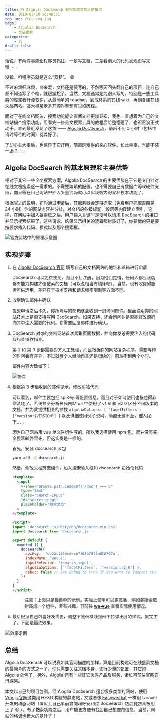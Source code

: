 ```yaml
---
title: 用 Algolia DocSearch 轻松实现文档全站搜索
date: 2019-03-10 16:46:31
top_img: /top_img.jpg
tags:
    - Algolia DocSearch
    - 全站搜索
categories:
    - js
draft: false
---
```


话说，有两件事能让程序员抓狂，一是写文档，二是看别人的代码发现没写文档……

没错，咱程序员就是这么“双标”。 :smile:

不过麻烦归麻烦，出来混，文档还是要写的，不然哪天回头翻自己的项目，连自己都不知道写了个啥，就很尴尬了。当然，文档通常是为别人写的，特别是一些工具类的库或者开源软件，从最简单的 readme，到成体系的在线 wiki，再到自建在线文档网站，这大概是很多开源作者都有过的历程。

而对于在线文档网站，搜索功能能让查阅文档更加轻松，我也一直想着为自己的文档站搞个搜索功能，但看完一些全文搜索工具的教程后给整懵逼了，也迟迟没正式动手。直到最近发现了这货 —— [Algolia DocSearch](https://community.algolia.com/docsearch/)，前后不到 3 小时（包括申请时等待的时间）就弄好了。

了却心头大事后，也惊异于它好用，简直是难得的良心软件。如此幸事，岂能不装一逼？……

## Algolia DocSearch 的基本原理和主要优势

相对于其它一些全文搜索方案，Algolia DocSearch 的主要优势在于它是专门针对在线文档搜索这一需求的。不需要繁琐的配置，也不需要自己有数据库等软硬件支持，而只需在自己网站中插入少量代码就可以实现强大的文档搜索功能了。

根据官方的说明，在你通过申请后，其服务器会定期抓取（免费用户抓取周期是 24 小时）你的网站内容并分析，对文档的各级标题、段落等内容建立索引，这样，在网站中加入搜索框之后，用户输入关键时是便可以请求 DocSearch 的接口并显示搜索结果了。这些请求、结果显示相关的逻辑都封装好了，你要做的只是要按要求插入代码、样式以及那个搜索框。

![官方网站中的原理示意图](./doc_search_steps.png)

## 实现步骤

1. 在 [Algolia DocSearch 官网](https://community.algolia.com/docsearch/) 填写自己的文档网站的地址和邮箱进行申请

    DocSearch 可以免费使用，而且不用注册，因为他们觉得，任何人都应该能够有能力构建方便搜索的文档（可以说相当有情怀吧）。当然，也有收费的服务可供选用，差异在于技术支持和请求频率限制等方面不同。

2. 收到确认邮件并确认

    提交申请之后不久，你所填写的邮箱就会收到一封询问邮件。里面说明你的网站技术上是否支持写用 DocSearch。如果支持，还会询问你是否能修改源码向其中注入需要的代码。你需要回复邮件进行确认。

3. DocSearch 对你的文档网站首次爬取页面数据，并向你发送需要注入的代码及相关操作指导。

    第 2 和 第 3 步都需要对方人工处理，而且根据你的网站复杂程序，需要等待的时间会有差异，不过就我个人经验而言还是很快的。前后不到两个小时。

    邮件内容大致如下：

    ![邮件](./doc_search_letter.jpg)

4. 根据第 3 步里收到的邮件提示，修改网站代码

    可以看到，邮件主要包括 apiKey 等配置信息，而且对于如何使用也描述得非常清楚了。系统甚至分析出我网站 url 中使用了 v1_6 和 v2_0 区分不同版本的文档，并为此提供相关的参数 `algoliaOptions: { 'facetFilters': ["version:$VERSION"] }` 以及详细使用例子说明，简直无微不至，催人尿下……

    因为自己网站用 vue 单文件组件写的，所以我选择使用 npm 包，而并没有完全照着邮件里来，但这实质是一样的。

    首先，安装 docsearch.js 包

    ```bash
    yarn add -D docsearch.js
    ```

    然后，修改文档页面组件，加入搜索输入框和 docsearch 初始化代码

    ```html
    <template>
      <input
        v-show="$route.path.indexOf('/doc') === 0"
        type="text"
        class="search-input"
        id="search_input"
        placeholder="搜索文档"
      >
    </template>

    <script>
    import 'docsearch.js/dist/cdn/docsearch.min.css'
    import docsearch from 'docsearch.js'

    export default {
      mounted () {
        docsearch({
          apiKey: 'feb33c2506cdece7f0267859a856767a',
          indexName: 'wevue',
          inputSelector: '#search_input',
          algoliaOptions: { 'facetFilters': ['version:v2_0'] },
          debug: false // Set debug to true if you want to inspect the dropdown
        })
      }
    }
    </script>
    ```

    > **注意：上面只是最简单的示例。实际上使用可以更灵活，例如装搜索框封装成一个组件，若有兴趣，可前往 [we-vue](https://github.com/tianyong90/we-vue) 查看实际使用情况。**

5. 最后根据自己的喜好及需要，调整下搜索框及搜索下拉弹出层的样式，就完工了。下面是最终效果。

![效果示例](./doc_search_result.png)

## 总结

Algolia DocSearch 可以说真如其官网描述的那样，算是目前构建可在线搜索文档的最简单的方式之一了。你只需要关注文档本身，进行少量的配置，其它的 Algolia 全包了。另外，Algolia 还有一些其它优秀产品及服务，诸位可前往官网自行探索。

本文以自己的项目为例，但 Aloglia DocSearch 适合很多类型的网站，使用 [Vue.js 官网](https://vuejs.org)这类用 HEXO 构建的静态站，又或者像 [Easywechat](https://easywechat.com) 一样用 Laravel 开发的动态网站（事实上自己早前曾向超哥安利过 DocSearch, 然后竟然真被用上了 :smile: ）。有了搜索功能之后，用户能更方便有找到自己想要的信息，当然，网站的格调也极大的提升了！
